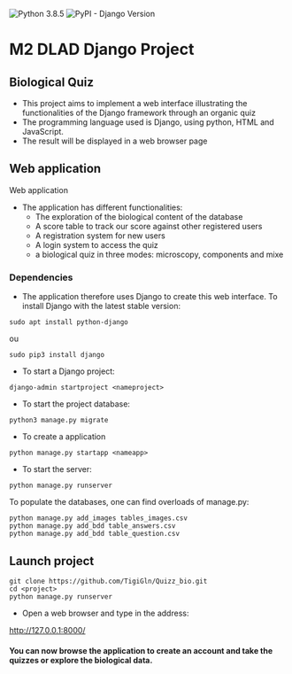 ![Python 3.8.5](https://img.shields.io/badge/Python-3.8.5-blue.svg)
![PyPI - Django Version](https://img.shields.io/badge/django-3.7.2-orange.svg)

# M2 DLAD Django Project

## Biological Quiz

* This project aims to implement a web interface illustrating 
the functionalities of the Django framework through an organic quiz
* The programming language used is Django, using python, HTML and JavaScript.
* The result will be displayed in a web browser page



## Web application

Web application
* The application has different functionalities:
    - The exploration of the biological content of the database 
    - A score table to track our score against other registered users
    - A registration system for new users
    - A login system to access the quiz
    - a biological quiz in three modes: microscopy, components and mixe
    
    
### Dependencies 

* The application therefore uses Django to create this web interface. 
To install Django with the latest stable version:
```{}
sudo apt install python-django
```
ou
```{}
sudo pip3 install django
```
* To start a Django project:
```{}
django-admin startproject <nameproject>
```
* To start the project database:
```{}
python3 manage.py migrate
```
* To create a application
```{}
python manage.py startapp <nameapp>
```
* To start the server:
```{}
python manage.py runserver
```

To populate the databases, one can find overloads of manage.py:
```{}
python manage.py add_images tables_images.csv
python manage.py add_bdd table_answers.csv
python manage.py add_bdd table_question.csv
```



## Launch project

```{}
git clone https://github.com/TigiGln/Quizz_bio.git
cd <project>
python manage.py runserver
```
* Open a web browser and type in the address:

http://127.0.0.1:8000/


#### You can now browse the application to create an account and take the quizzes or explore the biological data.

